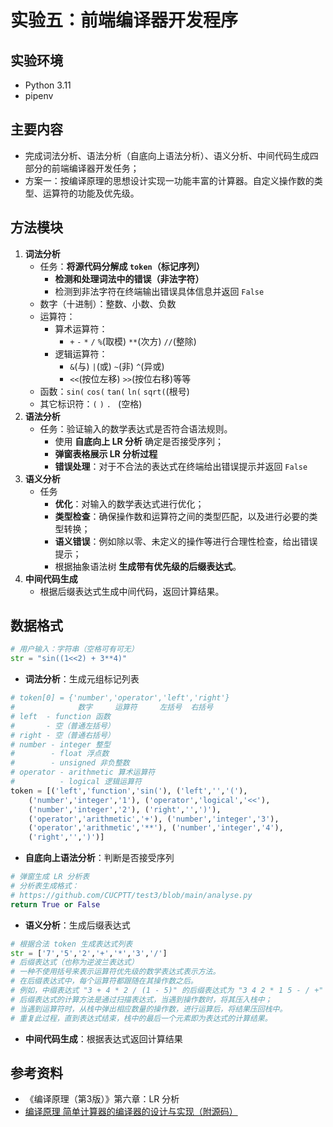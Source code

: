 # 实验五：前端编译器开发程序

## 实验环境

- Python 3.11
- pipenv

## 主要内容

- 完成词法分析、语法分析（自底向上语法分析）、语义分析、中间代码生成四部分的前端编译器开发任务；
- 方案一：按编译原理的思想设计实现一功能丰富的计算器。自定义操作数的类型、运算符的功能及优先级。


## 方法模块

1. **词法分析**
   - 任务：**将源代码分解成 `token`（标记序列）**
     - **检测和处理词法中的错误（非法字符）**
     - 检测到非法字符在终端输出错误具体信息并返回 `False`
   - 数字（十进制）：整数、小数、负数
   - 运算符：
     - 算术运算符：
       - `+` `-` `*` `/` `%`(取模) `**`(次方) `//`(整除)
     - 逻辑运算符：
       - `&`(与) `|`(或) `~`(非) `^`(异或)
       - `<<`(按位左移) `>>`(按位右移)等等
   - 函数：`sin(` `cos(` `tan(`  `ln(` `sqrt(`(根号)
   - 其它标识符：`(` `)` `.` ` `(空格)
2. **语法分析**
   - 任务：验证输入的数学表达式是否符合语法规则。
     - 使用 **自底向上 LR 分析** 确定是否接受序列；
     - **弹窗表格展示 LR 分析过程**
     - **错误处理**：对于不合法的表达式在终端给出错误提示并返回 `False`
3. **语义分析**
   - 任务
     - **优化**：对输入的数学表达式进行优化；
     - **类型检查**：确保操作数和运算符之间的类型匹配，以及进行必要的类型转换；
     - **语义错误**：例如除以零、未定义的操作等进行合理性检查，给出错误提示；
     - 根据抽象语法树 **生成带有优先级的后缀表达式**。
4. **中间代码生成**
   - 根据后缀表达式生成中间代码，返回计算结果。

## 数据格式

```python
# 用户输入：字符串（空格可有可无）
str = "sin((1<<2) + 3**4)"
```

- **词法分析**：生成元组标记列表
```python
# token[0] = {'number','operator','left','right'}
#              数字     运算符     左括号  右括号
# left  - function 函数
#       - 空（普通左括号）
# right - 空（普通右括号）
# number - integer 整型
#        - float 浮点数
#        - unsigned 非负整数
# operator - arithmetic 算术运算符
#          - logical 逻辑运算符
token = [('left','function','sin('), ('left','','('),
    ('number','integer','1'), ('operator','logical','<<'),
    ('number','integer','2'), ('right','',')'),
    ('operator','arithmetic','+'), ('number','integer','3'),
    ('operator','arithmetic','**'), ('number','integer','4'),
    ('right','',')')]
```
- **自底向上语法分析**：判断是否接受序列
```python
# 弹窗生成 LR 分析表
# 分析表生成格式：
# https://github.com/CUCPTT/test3/blob/main/analyse.py
return True or False
```
- **语义分析**：生成后缀表达式
```python
# 根据合法 token 生成表达式列表
str = ['7','5','2','+','*','3','/']
# 后缀表达式（也称为逆波兰表达式）
# 一种不使用括号来表示运算符优先级的数学表达式表示方法。
# 在后缀表达式中，每个运算符都跟随在其操作数之后。
# 例如，中缀表达式 "3 + 4 * 2 / (1 - 5)" 的后缀表达式为 "3 4 2 * 1 5 - / +"
# 后缀表达式的计算方法是通过扫描表达式，当遇到操作数时，将其压入栈中；
# 当遇到运算符时，从栈中弹出相应数量的操作数，进行运算后，将结果压回栈中。
# 重复此过程，直到表达式结束，栈中的最后一个元素即为表达式的计算结果。
```
- **中间代码生成**：根据表达式返回计算结果

## 参考资料

- 《编译原理（第3版）》第六章：LR 分析
- [编译原理 简单计算器的编译器的设计与实现（附源码）](https://blog.csdn.net/hhypractise/article/details/107138566)